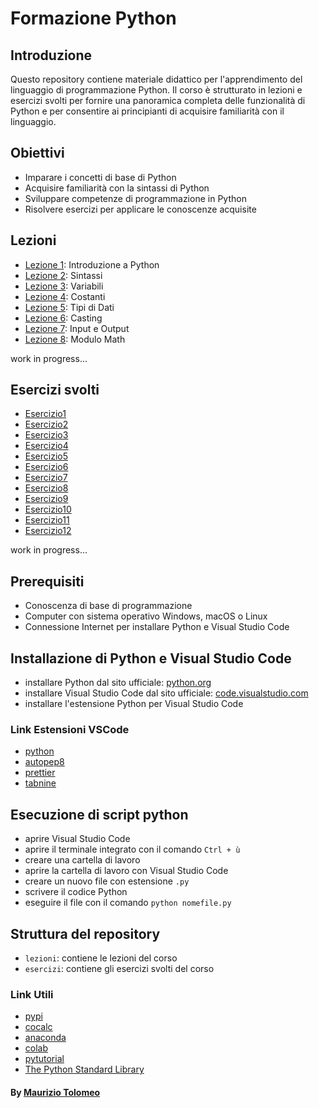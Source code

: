 # Formazione Python

## Introduzione

Questo repository contiene materiale didattico per l'apprendimento del linguaggio di programmazione Python. Il corso è strutturato in lezioni e esercizi svolti per fornire una panoramica completa delle funzionalità di Python e per consentire ai principianti di acquisire familiarità con il linguaggio.

## Obiettivi

- Imparare i concetti di base di Python
- Acquisire familiarità con la sintassi di Python
- Sviluppare competenze di programmazione in Python
- Risolvere esercizi per applicare le conoscenze acquisite

## Lezioni

- [Lezione 1](/lezioni/lezione1.md): Introduzione a Python
- [Lezione 2](/lezioni/lezione2.md): Sintassi
- [Lezione 3](/lezioni/lezione3.md): Variabili
- [Lezione 4](/lezioni/lezione4.md): Costanti
- [Lezione 5](/lezioni/lezione5.md): Tipi di Dati
- [Lezione 6](/lezioni/lezione6.md): Casting
- [Lezione 7](/lezioni/lezione7.md): Input e Output
- [Lezione 8](/lezioni/lezione8.md): Modulo Math

work in progress...

## Esercizi svolti

- [Esercizio1](/esercizi/esercizio1.py)
- [Esercizio2](/esercizi/esercizio2.py)
- [Esercizio3](/esercizi/esercizio3.py)
- [Esercizio4](/esercizi/esercizio4.py)
- [Esercizio5](/esercizi/esercizio5.py)
- [Esercizio6](/esercizi/esercizio6.py)
- [Esercizio7](/esercizi/esercizio7.py)
- [Esercizio8](/esercizi/esercizio8.py)
- [Esercizio9](/esercizi/esercizio9.py)
- [Esercizio10](/esercizi/esercizio10.py)
- [Esercizio11](/esercizi/esercizio11.py)
- [Esercizio12](/esercizi/esercizio12.py)

work in progress...

## Prerequisiti

- Conoscenza di base di programmazione
- Computer con sistema operativo Windows, macOS o Linux
- Connessione Internet per installare Python e Visual Studio Code

## Installazione di Python e Visual Studio Code

- installare Python dal sito ufficiale: [python.org](https://www.python.org/downloads/)
- installare Visual Studio Code dal sito ufficiale: [code.visualstudio.com](https://code.visualstudio.com/)
- installare l'estensione Python per Visual Studio Code

### Link Estensioni VSCode

- [python](https://marketplace.visualstudio.com/items?itemName=ms-python.python)
- [autopep8](https://marketplace.visualstudio.com/items?itemName=ms-python.autopep8)
- [prettier](https://marketplace.visualstudio.com/items?itemName=esbenp.prettier-vscode)
- [tabnine](https://marketplace.visualstudio.com/items?itemName=TabNine.tabnine-vscode)

## Esecuzione di script python

- aprire Visual Studio Code
- aprire il terminale integrato con il comando `Ctrl + ù`
- creare una cartella di lavoro
- aprire la cartella di lavoro con Visual Studio Code
- creare un nuovo file con estensione `.py`
- scrivere il codice Python
- eseguire il file con il comando `python nomefile.py`

## Struttura del repository

- `lezioni`: contiene le lezioni del corso
- `esercizi`: contiene gli esercizi svolti del corso

### Link Utili

- [pypi](https://pypi.org/)
- [cocalc](https://cocalc.com/)
- [anaconda](https://www.anaconda.com/)
- [colab](https://colab.research.google.com/)
- [pytutorial](https://pytutorial-it.readthedocs.io/it/)
- [The Python Standard Library](https://docs.python.org/3/library/index.html)

#### By [Maurizio Tolomeo](https://github.com/moris88)
